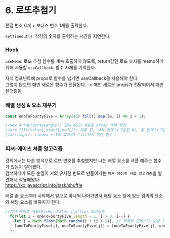 # 6. 로또추첨기   
랜덤 번호 6개 + 보너스 번호 1개를 출력한다.

`setTimeout()`: 각각의 숫자를 출력하는 시간을 지연한다.

### Hook
`useMemo`: 로또 추첨 함수를 계속 호출하지 않도록, return값인 로또 숫자를 memo하기 위해 사용함
`useCallback`: 함수 자체를 기억한다.  

자식 컴포넌트에 props로 함수를 넘기면 useCallback을 사용해야 한다.  
그렇지 않으면 매번 새로운 함수가 전달된다. -> 매번 새로운 props가 전달되어서 매번 렌더링됨  

### 배열 생성 & 요소 채우기

```jsx 
const oneToFourtyFive = Array(45).fill().map((e, i) => i + 1);

//new Array(arrayLength): 길이 45인 새로운 Array 객체 생성
//arr.fill(value[,start[,end]]): 채울 값, 시작 인덱스(기본값 0), 끝 인덱스(기본값 this.length)
//arr.map(): (index + 1의 값으로) fill하기 위한 함수 
```   
  
### 피셔-에이츠 셔플 알고리즘  
  
강의에서는 다른 방식으로 로또 번호를 추첨했지만 나는 배열 요소를 셔플 해주는 함수가 있는지 알아봤다.  
검색하다가 모든 순열이 거의 유사한 빈도로 만들어지는 `피셔-에이츠 셔플 알고리즘`을 발견해서 적용해봤다.  
https://ko.javascript.info/task/shuffle  

배열 끝 요소부터 시작해서 앞으로 하나씩 나아가면서 해당 요소 앞에 있는 임의의 요소와 해당 요소를 바꿔치기 한다.  

```jsx
//피셔-예이츠 셔플(Fisher-Yates shuffle) 알고리즘
  for(let i = oneToFourtyFive.length - 1; i > 0; i--) {
    let j = Math.floor(Math.random() * (i + 1)); // 무작위 인덱스(0 이상 i 미만)
    [oneToFourtyFive[i], oneToFourtyFive[j]] = [oneToFourtyFive[j], oneToFourtyFive[i]]; //구조분해할당
  };
```